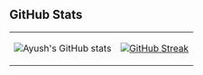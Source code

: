 
## GitHub Stats

<table>
  <tr>
    <td>
<div align="center">

![Ayush's GitHub stats](https://github-readme-stats.vercel.app/api?username=mr-ayush-agrawal&theme=tokyonight&show_icons=true&hide_border=true)
 </div>
<!-- Some Comments Removed-->
    </td>
    <td>
<div align="center">
 
<!-- ![Ayush's GitHub stats](https://github-readme-stats.vercel.app/api?username=mr-ayush-agrawal&theme=tokyonight&show_icons=true&hide_border=true) -->
[![GitHub Streak](https://github-readme-streak-stats.herokuapp.com?user=mr-ayush-agrawal&theme=tokyonight&hide_border=true)](https://git.io/streak-stats)
 </div>
    </td>
  </tr>
</table>
<br>

<div align="center">

<!-- Till Now I have only copied the Stats Section-->
